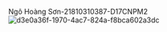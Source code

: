 Ngô Hoàng Sơn-21810310387-D17CNPM2
![d3e0a36f-1970-4ac7-824a-f8bca602a3dc](https://github.com/user-attachments/assets/64b92954-ca8a-44ec-a7e3-f0a76b216fa1)

